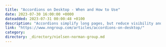 ```yaml
---
title: "Accordions on Desktop - When and How to Use"
date: 2023-07-30 16:00:00 +0000
dateadded: 2023-07-31 00:00:48 +0100
description: "Accordions simplify long pages, but reduce visibility and increase interaction cost. Use them on content-heavy pages where users don't need to combine information across sections."
link: "https://www.nngroup.com/articles/accordions-on-desktop/"
category:
directory: _directory/nielsen-norman-group.md
---
```


